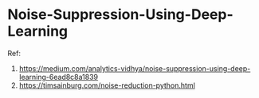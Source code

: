 # Noise-Suppression-Using-Deep-Learning
Ref: 
1. https://medium.com/analytics-vidhya/noise-suppression-using-deep-learning-6ead8c8a1839
2. https://timsainburg.com/noise-reduction-python.html
   

